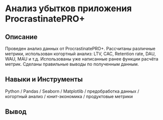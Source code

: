 # Анализ убытков приложения ProcrastinatePRO+
## Описание
Проведен анализ данных от ProcrastinatePRO+.
Рассчитаны различные метрики, использован когортный анализ: LTV, CAC, Retention rate, DAU, WAU, MAU и т.д.
Использованы уже написанные ранее функции расчёта метрик. Сделаны правильные выводы по полученным данным.
## Навыки и Инструменты
Python / Pandas / Seaborn / Matplotlib / предобработка данных / когортный анализ / юнит-экономика / продуктовые метрики
## Вывод
